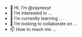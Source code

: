 - 👋 Hi, I’m @zaynexyt
- 👀 I’m interested in ...
- 🌱 I’m currently learning ...
- 💞️ I’m looking to collaborate on ...
- 📫 How to reach me ...

<!---
zaynexyt/zaynexyt is a ✨ special ✨ repository because its `README.md` (this file) appears on your GitHub profile.
You can click the Preview link to take a look at your changes.
--->
